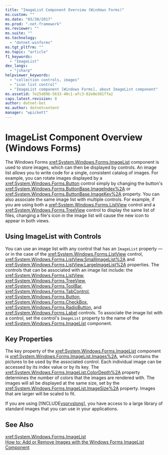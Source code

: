 ```yaml
---
title: "ImageList Component Overview (Windows Forms)"
ms.custom: ""
ms.date: "03/30/2017"
ms.prod: ".net-framework"
ms.reviewer: ""
ms.suite: ""
ms.technology: 
  - "dotnet-winforms"
ms.tgt_pltfrm: ""
ms.topic: "article"
f1_keywords: 
  - "ImageList"
dev_langs: 
  - "jsharp"
helpviewer_keywords: 
  - "collection controls, images"
  - "icon list control"
  - "ImageList component [Windows Forms], about ImageList component"
ms.assetid: 7e25d89b-5633-40c1-afc3-82e0e301ffa2
caps.latest.revision: 8
author: dotnet-bot
ms.author: dotnetcontent
manager: "wpickett"
---
```

# ImageList Component Overview (Windows Forms)
The Windows Forms <xref:System.Windows.Forms.ImageList> component is used to store images, which can then be displayed by controls. An image list allows you to write code for a single, consistent catalog of images. For example, you can rotate images displayed by a <xref:System.Windows.Forms.Button> control simply by changing the button's <xref:System.Windows.Forms.ButtonBase.ImageIndex%2A> or <xref:System.Windows.Forms.ButtonBase.ImageKey%2A> property. You can also associate the same image list with multiple controls. For example, if you are using both a <xref:System.Windows.Forms.ListView> control and a <xref:System.Windows.Forms.TreeView> control to display the same list of files, changing a file's icon in the image list will cause the new icon to appear in both views.  
  
## Using ImageList with Controls  
 You can use an image list with any control that has an `ImageList` property — or in the case of the <xref:System.Windows.Forms.ListView> control, <xref:System.Windows.Forms.ListView.SmallImageList%2A> and <xref:System.Windows.Forms.ListView.LargeImageList%2A> properties. The controls that can be associated with an image list include: the <xref:System.Windows.Forms.ListView>, <xref:System.Windows.Forms.TreeView>, <xref:System.Windows.Forms.ToolBar>, <xref:System.Windows.Forms.TabControl>, <xref:System.Windows.Forms.Button>, <xref:System.Windows.Forms.CheckBox>, <xref:System.Windows.Forms.RadioButton>, and <xref:System.Windows.Forms.Label> controls. To associate the image list with a control, set the control's `ImageList` property to the name of the <xref:System.Windows.Forms.ImageList> component.  
  
## Key Properties  
 The key property of the <xref:System.Windows.Forms.ImageList> component is <xref:System.Windows.Forms.ImageList.Images%2A>, which contains the pictures to be used by the associated control. Each individual image can be accessed by its index value or by its key. The <xref:System.Windows.Forms.ImageList.ColorDepth%2A> property determines the number of colors that the images are rendered with. The images will all be displayed at the same size, set by the <xref:System.Windows.Forms.ImageList.ImageSize%2A> property. Images that are larger will be scaled to fit.  
  
 If you are using [!INCLUDE[vsprvslong](../../../../includes/vsprvslong-md.md)], you have access to a large library of standard images that you can use in your applications.  
  
## See Also  
 <xref:System.Windows.Forms.ImageList>   
 [How to: Add or Remove Images with the Windows Forms ImageList Component](../../../../docs/framework/winforms/controls/how-to-add-or-remove-images-with-the-windows-forms-imagelist-component.md)
